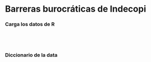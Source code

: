 # Barreras burocráticas de Indecopi


### Carga los datos de R

```{r}




```

### Diccionario de la data


